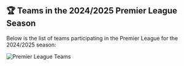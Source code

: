 ## 🏆 Teams in the 2024/2025 Premier League Season

Below is the list of teams participating in the Premier League for the 2024/2025 season:

![Premier League Teams](https://github.com/user-attachments/assets/31f8a143-8dbb-42d4-bcd5-0e6995d6b3ee)
